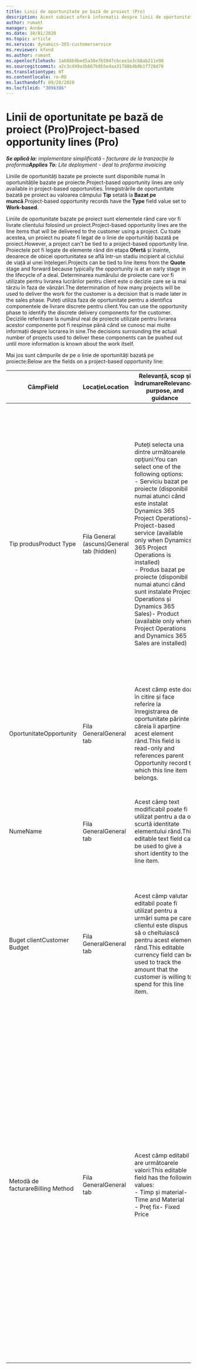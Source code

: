 ```yaml
---
title: Linii de oportunitate pe bază de proiect (Pro)
description: Acest subiect oferă informații despre linii de oportunitate pe bază de proiect. (Pro)
author: rumant
manager: Annbe
ms.date: 10/01/2020
ms.topic: article
ms.service: dynamics-365-customerservice
ms.reviewer: kfend
ms.author: rumant
ms.openlocfilehash: 1a688b9bed5a38e7b5947cbcee1e3cb8ab211e98
ms.sourcegitcommit: a2c3cd49a3b667b8b5edaa31788b4b9b1f728d78
ms.translationtype: HT
ms.contentlocale: ro-RO
ms.lasthandoff: 09/28/2020
ms.locfileid: "3896386"
---
```

# <a name="project-based-opportunity-lines-pro"></a><span data-ttu-id="c914b-104">Linii de oportunitate pe bază de proiect (Pro)</span><span class="sxs-lookup"><span data-stu-id="c914b-104">Project-based opportunity lines (Pro)</span></span>

<span data-ttu-id="c914b-105">_**Se aplică la:** implementare simplificată - facturare de la tranzacție la proforma_</span><span class="sxs-lookup"><span data-stu-id="c914b-105">_**Applies To:** Lite deployment - deal to proforma invoicing_</span></span>

<span data-ttu-id="c914b-106">Liniile de oportunități bazate pe proiecte sunt disponibile numai în oportunitățile bazate pe proiecte.</span><span class="sxs-lookup"><span data-stu-id="c914b-106">Project-based opportunity lines are only available in project-based opportunities.</span></span> <span data-ttu-id="c914b-107">Înregistrările de oportunitate bazată pe proiect au valoarea câmpului **Tip** setată la **Bazat pe muncă**.</span><span class="sxs-lookup"><span data-stu-id="c914b-107">Project-based opportunity records have the **Type** field value set to **Work-based**.</span></span>

<span data-ttu-id="c914b-108">Liniile de oportunitate bazate pe proiect sunt elementele rând care vor fi livrate clientului folosind un proiect.</span><span class="sxs-lookup"><span data-stu-id="c914b-108">Project-based opportunity lines are the line items that will be delivered to the customer using a project.</span></span> <span data-ttu-id="c914b-109">Cu toate acestea, un proiect nu poate fi legat de o linie de oportunități bazată pe proiect.</span><span class="sxs-lookup"><span data-stu-id="c914b-109">However, a project can't be tied to a project-based opportunity line.</span></span> <span data-ttu-id="c914b-110">Proiectele pot fi legate de elemente rând din etapa **Ofertă** și înainte, deoarece de obicei oportunitatea se află într-un stadiu incipient al ciclului de viață al unei înțelegeri.</span><span class="sxs-lookup"><span data-stu-id="c914b-110">Projects can be tied to line items from the **Quote** stage and forward because typically the opportunity is at an early stage in the lifecycle of a deal.</span></span> <span data-ttu-id="c914b-111">Determinarea numărului de proiecte care vor fi utilizate pentru livrarea lucrărilor pentru client este o decizie care se ia mai târziu în faza de vânzări.</span><span class="sxs-lookup"><span data-stu-id="c914b-111">The determination of how many projects will be used to deliver the work for the customer is a decision that is made later in the sales phase.</span></span> <span data-ttu-id="c914b-112">Puteți utiliza faza de oportunitate pentru a identifica componentele de livrare discrete pentru client.</span><span class="sxs-lookup"><span data-stu-id="c914b-112">You can use the opportunity phase to identify the discrete delivery components for the customer.</span></span> <span data-ttu-id="c914b-113">Deciziile referitoare la numărul real de proiecte utilizate pentru livrarea acestor componente pot fi respinse până când se cunosc mai multe informații despre lucrarea în sine.</span><span class="sxs-lookup"><span data-stu-id="c914b-113">The decisions surrounding the actual number of projects used to deliver these components can be pushed out until more information is known about the work itself.</span></span>

<span data-ttu-id="c914b-114">Mai jos sunt câmpurile de pe o linie de oportunități bazată pe proiecte:</span><span class="sxs-lookup"><span data-stu-id="c914b-114">Below are the fields on a project-based opportunity line:</span></span>

| <span data-ttu-id="c914b-115">**Câmp**</span><span class="sxs-lookup"><span data-stu-id="c914b-115">**Field**</span></span> | <span data-ttu-id="c914b-116">**Locaţie**</span><span class="sxs-lookup"><span data-stu-id="c914b-116">**Location**</span></span> | <span data-ttu-id="c914b-117">**Relevanță, scop și îndrumare**</span><span class="sxs-lookup"><span data-stu-id="c914b-117">**Relevance, purpose, and guidance**</span></span> | <span data-ttu-id="c914b-118">**Impactul din aval**</span><span class="sxs-lookup"><span data-stu-id="c914b-118">**Downstream impact**</span></span> |
| --- | --- | --- | --- |
| <span data-ttu-id="c914b-119">Tip produs</span><span class="sxs-lookup"><span data-stu-id="c914b-119">Product Type</span></span> | <span data-ttu-id="c914b-120">Fila General (ascuns)</span><span class="sxs-lookup"><span data-stu-id="c914b-120">General tab (hidden)</span></span> | <span data-ttu-id="c914b-121">Puteți selecta una dintre următoarele opţiuni:</span><span class="sxs-lookup"><span data-stu-id="c914b-121">You can select one of the following options:</span></span></br><span data-ttu-id="c914b-122">- Serviciu bazat pe proiecte (disponibil numai atunci când este instalat Dynamics 365 Project Operations)</span><span class="sxs-lookup"><span data-stu-id="c914b-122">- Project-based service (available only when Dynamics 365 Project Operations is installed)</span></span></br><span data-ttu-id="c914b-123">- Produs bazat pe proiecte (disponibil numai atunci când sunt instalate Project Operations și Dynamics 365 Sales)</span><span class="sxs-lookup"><span data-stu-id="c914b-123">- Product (available only when Project Operations and Dynamics 365 Sales are installed)</span></span> | <span data-ttu-id="c914b-124">Valoarea acestui câmp este setată la **Serviciu bazat pe proiect** atunci când creați o linie de oportunitate bazată pe proiect din grila de linii bazate pe proiect din Opportunity.</span><span class="sxs-lookup"><span data-stu-id="c914b-124">The value of this field is set to **Project-based service** when you create a project-based opportunity line from the project-based lines grid on the Opportunity.</span></span> <br> <span data-ttu-id="c914b-125">Dacă modificați sau înlocuiți această valoare, funcționalitatea proiectului nu va fi activată pentru elementele rând bazate pe proiect.</span><span class="sxs-lookup"><span data-stu-id="c914b-125">If you change or override this value, the project functionality won't be enabled on your project-based line items.</span></span> |
| <span data-ttu-id="c914b-126">Oportunitate</span><span class="sxs-lookup"><span data-stu-id="c914b-126">Opportunity</span></span> | <span data-ttu-id="c914b-127">Fila General</span><span class="sxs-lookup"><span data-stu-id="c914b-127">General tab</span></span> | <span data-ttu-id="c914b-128">Acest câmp este doar în citire și face referire la înregistrarea de oportunitate părinte căreia îi aparține acest element rând.</span><span class="sxs-lookup"><span data-stu-id="c914b-128">This field is read-only and references parent Opportunity record to which this line item belongs.</span></span> | <span data-ttu-id="c914b-129">Nu există niciun impact din aval din acest domeniu.</span><span class="sxs-lookup"><span data-stu-id="c914b-129">There is no downstream impact from this field.</span></span> |
| <span data-ttu-id="c914b-130">Nume</span><span class="sxs-lookup"><span data-stu-id="c914b-130">Name</span></span> | <span data-ttu-id="c914b-131">Fila General</span><span class="sxs-lookup"><span data-stu-id="c914b-131">General tab</span></span> | <span data-ttu-id="c914b-132">Acest câmp text modificabil poate fi utilizat pentru a da o scurtă identitate elementului rând.</span><span class="sxs-lookup"><span data-stu-id="c914b-132">This editable text field can be used to give a short identity to the line item.</span></span> | <span data-ttu-id="c914b-133">Această valoare este reportată la linia de cotație atunci când creați o cotație din această oportunitate.</span><span class="sxs-lookup"><span data-stu-id="c914b-133">This value is carried over to the quote line when you create a quote from this opportunity.</span></span> |
| <span data-ttu-id="c914b-134">Buget client</span><span class="sxs-lookup"><span data-stu-id="c914b-134">Customer Budget</span></span> | <span data-ttu-id="c914b-135">Fila General</span><span class="sxs-lookup"><span data-stu-id="c914b-135">General tab</span></span> | <span data-ttu-id="c914b-136">Acest câmp valutar editabil poate fi utilizat pentru a urmări suma pe care clientul este dispus să o cheltuiască pentru acest element rând.</span><span class="sxs-lookup"><span data-stu-id="c914b-136">This editable currency field can be used to track the amount that the customer is willing to spend for this line item.</span></span> | <span data-ttu-id="c914b-137">Această valoare este reportată la câmpul corespondent pe linia de ofertă atunci când creați o ofertă din această oportunitate.</span><span class="sxs-lookup"><span data-stu-id="c914b-137">This value is carried over to the corresponding field on the quote line when you create a quote from this opportunity.</span></span> |
| <span data-ttu-id="c914b-138">Metodă de facturare</span><span class="sxs-lookup"><span data-stu-id="c914b-138">Billing Method</span></span> | <span data-ttu-id="c914b-139">Fila General</span><span class="sxs-lookup"><span data-stu-id="c914b-139">General tab</span></span> | <span data-ttu-id="c914b-140">Acest câmp editabil are următoarele valori:</span><span class="sxs-lookup"><span data-stu-id="c914b-140">This editable field has the following values:</span></span></br><span data-ttu-id="c914b-141">- Timp și material</span><span class="sxs-lookup"><span data-stu-id="c914b-141">- Time and Material</span></span></br><span data-ttu-id="c914b-142">- Preț fix</span><span class="sxs-lookup"><span data-stu-id="c914b-142">- Fixed Price</span></span> | <span data-ttu-id="c914b-143">Această valoare este reportată la câmpul corespondent pe linia de ofertă atunci când creați o ofertă din această oportunitate.</span><span class="sxs-lookup"><span data-stu-id="c914b-143">This value is carried over to the corresponding field on the quote line when you create a quote from this opportunity.</span></span> <span data-ttu-id="c914b-144">După crearea liniei de ofertă, câmpul este blocat și nu poate fi schimbat.</span><span class="sxs-lookup"><span data-stu-id="c914b-144">After the quote line is created, the field is locked and can't be changed.</span></span> <span data-ttu-id="c914b-145">Atribuiți această valoare câmpului cât mai exact posibil.</span><span class="sxs-lookup"><span data-stu-id="c914b-145">Assign this field value as accurately as possible.</span></span> <span data-ttu-id="c914b-146">Dacă trebuie să modificați valoarea acestui câmp pe linia de ofertă, ștergeți și recreați linia de ofertă.</span><span class="sxs-lookup"><span data-stu-id="c914b-146">If you need to change the value of this field on the quote line, delete and re-create the quote line.</span></span> |
